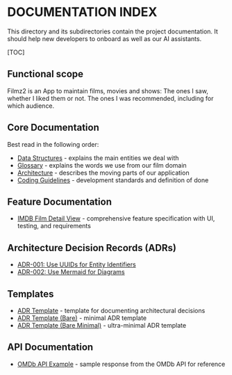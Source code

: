 # DOCUMENTATION INDEX

This directory and its subdirectories contain the project documentation. It should help new developers to onboard as well as our AI assistants.

[TOC]

## Functional scope

Filmz2 is an App to maintain films, movies and shows: The ones I saw, whether I liked them or not. The ones I was recommended, including for which audience.

## Core Documentation

Best read in the following order:

- [Data Structures](DATA_STRUCTURES.md) - explains the main entities we deal with
- [Glossary](GLOSSARY.md) - explains the words we use from our film domain
- [Architecture](ARCHITECTURE.md) - describes the moving parts of our application
- [Coding Guidelines](CODING_GUIDELINES.md) - development standards and definition of done

## Feature Documentation

- [IMDB Film Detail View](features/2025-05-30-imdb-film-detail-view.md) - comprehensive feature specification with UI, testing, and requirements

## Architecture Decision Records (ADRs)

- [ADR-001: Use UUIDs for Entity Identifiers](decisions/ADR-001-use-uuids-for_ids.md)
- [ADR-002: Use Mermaid for Diagrams](decisions/ADR-002-use-mermaid-for-diagrams.md)

## Templates

- [ADR Template](decisions/ADR_TEMPLATE.md) - template for documenting architectural decisions
- [ADR Template (Bare)](decisions/ADR_TEMPLATE_BARE.md) - minimal ADR template
- [ADR Template (Bare Minimal)](decisions/ADR_TEMPLATE_BARE_MINIMAL.md) - ultra-minimal ADR template

## API Documentation

- [OMDb API Example](OMDb_API_example.json) - sample response from the OMDb API for reference